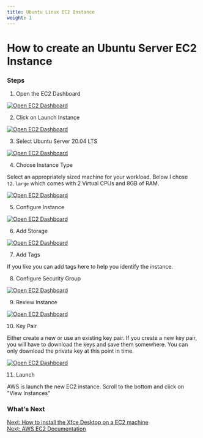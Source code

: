 ```yaml
---
title: Ubuntu Linux EC2 Instance
weight: 1
---
```

# How to create an Ubuntu Server EC2 Instance

### Steps

1. Open the EC2 Dashboard

[![Open EC2 Dashboard](/assets/images/howto/cloud/create-ec2/open-ec2-dashboard.png)](/assets/images/howto/cloud/create-ec2/open-ec2-dashboard.png)

2. Click on Launch Instance

[![Open EC2 Dashboard](/assets/images/howto/cloud/create-ec2/click-launch-instance.png)](/assets/images/howto/cloud/create-ec2/click-launch-instance.png)

3. Select Ubuntu Server 20.04 LTS

[![Open EC2 Dashboard](/assets/images/howto/cloud/create-ec2/select-ubuntu-server-2004lts.png)](/assets/images/howto/cloud/create-ec2/select-ubuntu-server-2004lts.png)

4. Choose Instance Type

Select an appropriately sized machine for your workload. Below I chose `t2.large` which comes with 2 Virtual CPUs and 8GB of RAM.

[![Open EC2 Dashboard](/assets/images/howto/cloud/create-ec2/choose-instance-type.png)](/assets/images/howto/cloud/create-ec2/choose-instance-type.png)

5. Configure Instance

[![Open EC2 Dashboard](/assets/images/howto/cloud/create-ec2/configure-instance.png)](/assets/images/howto/cloud/create-ec2/configure-instance.png)

6. Add Storage

[![Open EC2 Dashboard](/assets/images/howto/cloud/create-ec2/add-storage.png)](/assets/images/howto/cloud/create-ec2/add-storage.png)

7. Add Tags

If you like you can add tags here to help you identify the instance.

8. Configure Security Group

[![Open EC2 Dashboard](/assets/images/howto/cloud/create-ec2/configure-security-group.png)](/assets/images/howto/cloud/create-ec2/configure-security-group.png)

9. Review Instance

[![Open EC2 Dashboard](/assets/images/howto/cloud/create-ec2/review-instance.png)](/assets/images/howto/cloud/create-ec2/review-instance.png)

10. Key Pair

Either create a new or use an existing key pair. If you create a new key pair, you will have to download the keys and save them somewhere.
You can only download the private key at this point in time.

[![Open EC2 Dashboard](/assets/images/howto/cloud/create-ec2/key-pair-dialog.png)](/assets/images/howto/cloud/create-ec2/key-pair-dialog.png)

11. Launch

AWS is launch the new EC2 instance. Scroll to the bottom and click on "View Instances"

### What's Next

[Next: How to install the Xfce Desktop on a EC2 machine](/docs/howto/cloud/xfce-on-ec2.md)  
[Next: AWS EC2 Documentation](https://docs.aws.amazon.com/AWSEC2/latest/UserGuide/concepts.html)